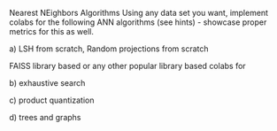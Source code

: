 Nearest NEighbors Algorithms 
Using any data set you want, implement colabs for the following ANN algorithms (see hints) - showcase proper metrics for this as well.

a) LSH from scratch, Random projections from scratch

FAISS library based or any other popular library based colabs for

b) exhaustive search

c) product quantization

d) trees and graphs